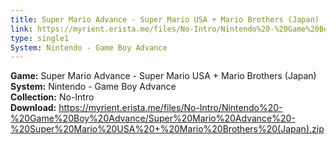 ```yaml
---
title: Super Mario Advance - Super Mario USA + Mario Brothers (Japan)
link: https://myrient.erista.me/files/No-Intro/Nintendo%20-%20Game%20Boy%20Advance/Super%20Mario%20Advance%20-%20Super%20Mario%20USA%20+%20Mario%20Brothers%20(Japan).zip
type: single1
System: Nintendo - Game Boy Advance
---
```

<b>Game:</b> Super Mario Advance - Super Mario USA + Mario Brothers (Japan)<br>
<b>System:</b> Nintendo - Game Boy Advance<br>
<b>Collection:</b> No-Intro<br>
<b>Download:</b> https://myrient.erista.me/files/No-Intro/Nintendo%20-%20Game%20Boy%20Advance/Super%20Mario%20Advance%20-%20Super%20Mario%20USA%20+%20Mario%20Brothers%20(Japan).zip
